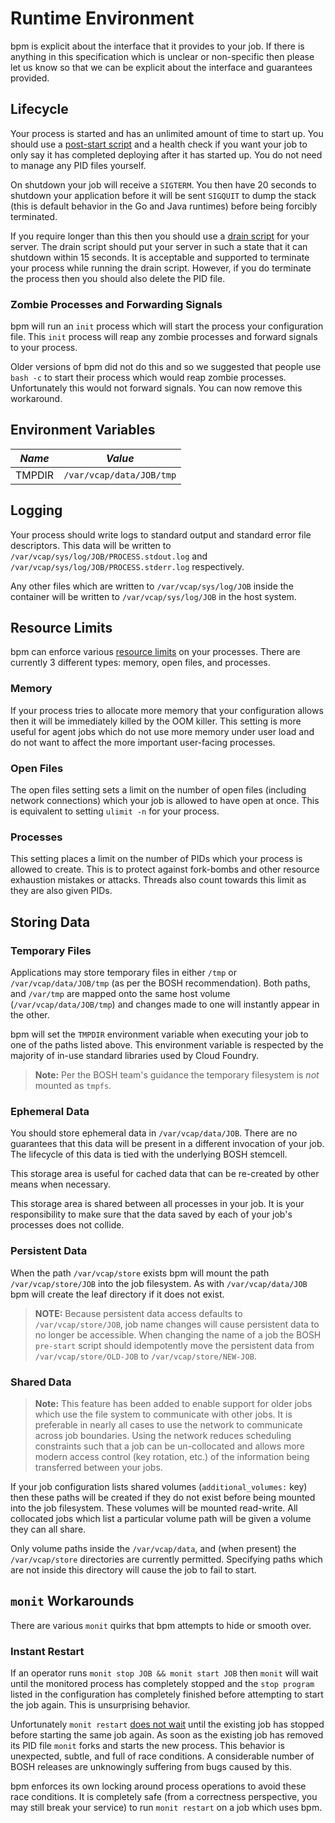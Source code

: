 # Runtime Environment

bpm is explicit about the interface that it provides to your job. If there is
anything in this specification which is unclear or non-specific then please let
us know so that we can be explicit about the interface and guarantees provided.

## Lifecycle

Your process is started and has an unlimited amount of time to start up. You
should use a [post-start script][post-start] and a health check if you want
your job to only say it has completed deploying after it has started up. You do
not need to manage any PID files yourself.

On shutdown your job will receive a `SIGTERM`. You then have 20 seconds to
shutdown your application before it will be sent `SIGQUIT` to dump the stack
(this is default behavior in the Go and Java runtimes) before being forcibly
terminated.

If you require longer than this then you should use a [drain script][drain] for
your server. The drain script should put your server in such a state that it
can shutdown within 15 seconds. It is acceptable and supported to terminate
your process while running the drain script. However, if you do terminate the
process then you should also delete the PID file.

[post-start]:https://bosh.io/docs/post-start.html 
[drain]:https://bosh.io/docs/drain.html

### Zombie Processes and Forwarding Signals

bpm will run an `init` process which will start the process your configuration
file.  This `init` process will reap any zombie processes and forward signals
to your process.

Older versions of bpm did not do this and so we suggested that people use `bash
-c` to start their process which would reap zombie processes. Unfortunately
this would not forward signals. You can now remove this workaround.

## Environment Variables

| *Name* | *Value*                          |
|--------|----------------------------------|
| TMPDIR | `/var/vcap/data/JOB/tmp`         |

## Logging

Your process should write logs to standard output and standard error file
descriptors. This data will be written to
`/var/vcap/sys/log/JOB/PROCESS.stdout.log` and
`/var/vcap/sys/log/JOB/PROCESS.stderr.log` respectively.

Any other files which are written to `/var/vcap/sys/log/JOB` inside the
container will be written to `/var/vcap/sys/log/JOB` in the host system.

## Resource Limits

bpm can enforce various [resource limits][limits] on your processes. There are
currently 3 different types: memory, open files, and processes.

### Memory

If your process tries to allocate more memory that your configuration allows
then it will be immediately killed by the OOM killer. This setting is more
useful for agent jobs which do not use more memory under user load and do not
want to affect the more important user-facing processes.

### Open Files

The open files setting sets a limit on the number of open files (including
network connections) which your job is allowed to have open at once. This is
equivalent to setting `ulimit -n` for your process.

### Processes

This setting places a limit on the number of PIDs which your process is allowed
to create. This is to protect against fork-bombs and other resource exhaustion
mistakes or attacks. Threads also count towards this limit as they are
also given PIDs.

[limits]: config.md#limits-schema

## Storing Data

### Temporary Files

Applications may store temporary files in either `/tmp` or
`/var/vcap/data/JOB/tmp` (as per the BOSH recommendation). Both paths,
and `/var/tmp` are mapped onto the same host volume
(`/var/vcap/data/JOB/tmp`) and changes made to one will instantly appear
in the other.

bpm will set the `TMPDIR` environment variable when executing your job to one
of the paths listed above. This environment variable is respected by the
majority of in-use standard libraries used by Cloud Foundry.

> **Note:** Per the BOSH team's guidance the temporary filesystem is *not*
> mounted as `tmpfs`.

### Ephemeral Data

You should store ephemeral data in `/var/vcap/data/JOB`. There are no
guarantees that this data will be present in a different invocation of your
job.  The lifecycle of this data is tied with the underlying BOSH stemcell.

This storage area is useful for cached data that can be re-created by other
means when necessary.

This storage area is shared between all processes in your job. It is your
responsibility to make sure that the data saved by each of your job's processes
does not collide.

### Persistent Data

When the path `/var/vcap/store` exists bpm will mount the path
`/var/vcap/store/JOB` into the job filesystem. As with
`/var/vcap/data/JOB` bpm will create the leaf directory if it does not
exist.

> **NOTE:** Because persistent data access defaults to `/var/vcap/store/JOB`,
> job name changes will cause persistent data to no longer be accessible.  When
> changing the name of a job the BOSH `pre-start` script should idempotently
> move the persistent data from `/var/vcap/store/OLD-JOB` to
> `/var/vcap/store/NEW-JOB`.

### Shared Data

> **Note:** This feature has been added to enable support for older jobs which
> use the file system to communicate with other jobs. It is preferable in
> nearly all cases to use the network to communicate across job boundaries.
> Using the network reduces scheduling constraints such that a job can be
> un-collocated and allows more modern access control (key rotation, etc.) of
> the information being transferred between your jobs.

If your job configuration lists shared volumes (`additional_volumes:` key) then these
paths will be created if they do not exist before being mounted into the job
filesystem. These volumes will be mounted read-write. All collocated jobs which
list a particular volume path will be given a volume they can all share.

Only volume paths inside the `/var/vcap/data`, and (when present) the
`/var/vcap/store` directories are currently permitted. Specifying paths which
are not inside this directory will cause the job to fail to start.

## `monit` Workarounds

There are various `monit` quirks that bpm attempts to hide or smooth over.

### Instant Restart

If an operator runs `monit stop JOB && monit start JOB` then `monit` will wait
until the monitored process has completely stopped and the `stop program`
listed in the configuration has completely finished before attempting to start
the job again. This is unsurprising behavior.

Unfortunately `monit restart` [does not wait][monit-mail] until the existing
job has stopped before starting the same job again. As soon as the existing job
has removed its PID file `monit` forks and starts the new process. This
behavior is unexpected, subtle, and full of race conditions. A considerable
number of BOSH releases are unknowingly suffering from bugs caused by this.

bpm enforces its own locking around process operations to avoid these race
conditions. It is completely safe (from a correctness perspective, you may
still break your service) to run `monit restart` on a job which uses bpm.

[monit-mail]: https://lists.nongnu.org/archive/html/monit-general/2012-09/msg00103.html
